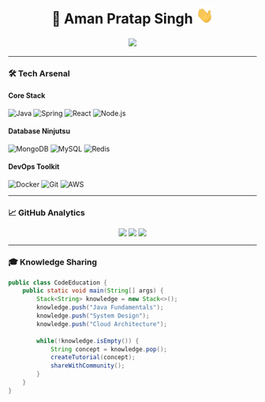 <h1 align="center">🚀 Aman Pratap Singh 
  <img src="https://github.com/SatYu26/SatYu26/blob/master/Assets/Hi.gif" width="35px"> 
</h1>

<h3 align="center">
  <img src="https://readme-typing-svg.herokuapp.com?font=Fira+Code&pause=1000&color=00F72F&center=true&vCenter=true&width=435&lines=Full-Stack+Developer;Java+%7C+Spring+Enthusiast;Open-Source+Contributor;Tech+Educator+%F0%9F%93%9A" />
</h3>

---

### 🛠️ Tech Arsenal

#### **Core Stack**
![Java](https://img.shields.io/badge/Java-ED8B00?style=flat&logo=openjdk&logoColor=white)
![Spring](https://img.shields.io/badge/Spring-6DB33F?style=flat&logo=spring&logoColor=white)
![React](https://img.shields.io/badge/React-20232A?style=flat&logo=react&logoColor=61DAFB)
![Node.js](https://img.shields.io/badge/Node.js-339933?style=flat&logo=nodedotjs&logoColor=white)

#### **Database Ninjutsu**
![MongoDB](https://img.shields.io/badge/MongoDB-47A248?style=flat&logo=mongodb&logoColor=white)
![MySQL](https://img.shields.io/badge/MySQL-005C84?style=flat&logo=mysql&logoColor=white)
![Redis](https://img.shields.io/badge/Redis-DC382D?style=flat&logo=redis&logoColor=white)

#### **DevOps Toolkit**
![Docker](https://img.shields.io/badge/Docker-2496ED?style=flat&logo=docker&logoColor=white)
![Git](https://img.shields.io/badge/Git-F05032?style=flat&logo=git&logoColor=white)
![AWS](https://img.shields.io/badge/AWS-232F3E?style=flat&logo=amazonaws&logoColor=white)

---

### 📈 GitHub Analytics

<div align="center">
  
  <img height="180em" src="https://github-readme-stats.vercel.app/api?username=Aman07122003&show_icons=true&theme=merko&include_all_commits=true&count_private=true"/>
  <img height="180em" src="https://github-readme-stats.vercel.app/api/top-langs/?username=Aman07122003&layout=compact&theme=merko"/>
  <img src="https://streak-stats.demolab.com?user=Aman07122003&theme=merko&date_format=M%20j%5B%2C%20Y%5D"/>

</div>

---

### 🎓 Knowledge Sharing

```java
public class CodeEducation {
    public static void main(String[] args) {
        Stack<String> knowledge = new Stack<>();
        knowledge.push("Java Fundamentals");
        knowledge.push("System Design");
        knowledge.push("Cloud Architecture");
        
        while(!knowledge.isEmpty()) {
            String concept = knowledge.pop();
            createTutorial(concept);
            shareWithCommunity();
        }
    }
}

